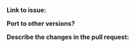 <!--
Thank you for your interest in and contributing to this Kibana plugin! Please answer the 
following questions:
-->

**Link to issue:**

**Port to other versions?**

**Describe the changes in the pull request:**


